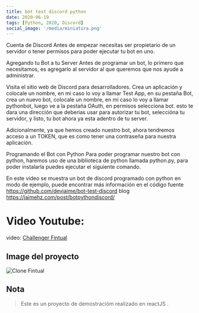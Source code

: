 ```yaml
---
title: bot test discord python
date: 2020-06-19
tags: [Python, 2020, Discord]
social_image: '/media/miniatura.png'
---
```

Cuenta de Discord
Antes de empezar necesitas ser propietario de un servidor o tener permisos para poder ejecutar tu bot en uno.

Agregando tu Bot a tu Server Antes de programar un bot, lo primero que necesitamos, es agregarlo al servidor al que queremos que nos ayude a administrar.

Visita el sitio web de Discord para desarrolladores. Crea un aplicación y colocale un nombre, en mi caso lo voy a llamar Test App, en su pestaña Bot, crea un nuevo bot, colocale un nombre, en mi caso lo voy a llamar pythonbot, luego ve a la pestaña OAuth, en permisos selecciona bot. esto te dara una dirección que deberias usar para autorizar tu bot, seleccióna tu servidor, y listo, tu bot ahora ya esta adentro de tu server.

Adicionalmente, ya que hemos creado nuestro bot, ahora tendremos acceso a un TOKEN, que es como tener una contraseña para nuestra aplicación.

Programando el Bot con Python
Para poder programar nuestro bot con python, haremos uso de una biblioteca de python llamada python.py, para poder instalarla puedes ejecutar el siguiente comando.

En este video se muestra un bot de discord programado con python en modo de ejemplo, puede encontrar más información en el código fuente https://github.com/devjaime/bot-test-discord
blog https://jaimehz.com/post/botpythondiscord/

# Video Youtube:

video: [Challenger Fintual](https://www.youtube.com/embed/NeuZjfT3UmM)


## Image del proyecto

![Clone Fintual](/media/miniatura.png)


## Nota

> Este es un proyecto de demostracióm realizado en reactJS .
